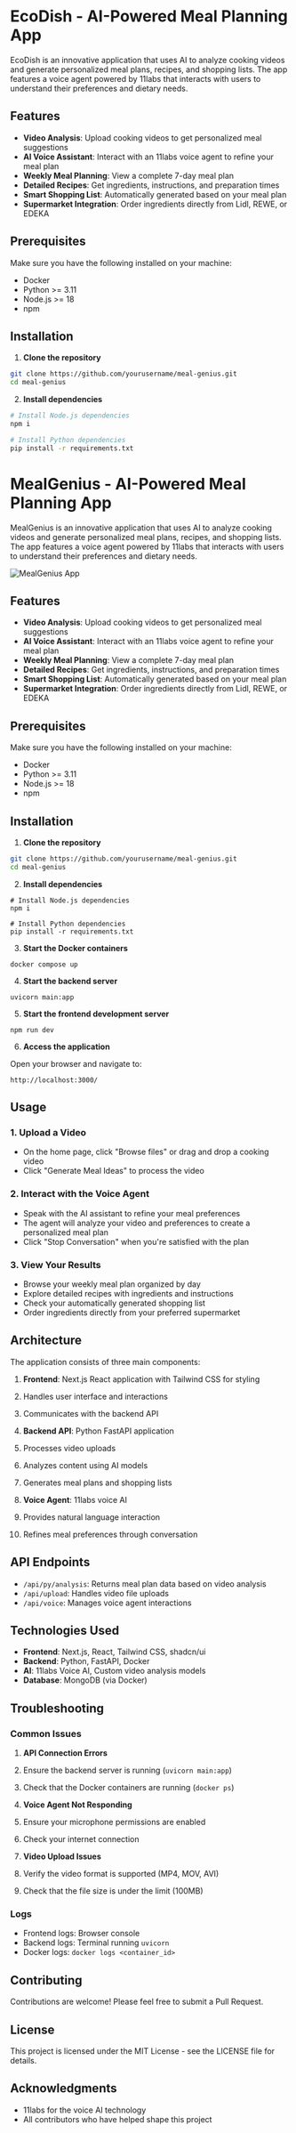 # EcoDish - AI-Powered Meal Planning App

EcoDish is an innovative application that uses AI to analyze cooking videos and generate personalized meal plans, recipes, and shopping lists. The app features a voice agent powered by 11labs that interacts with users to understand their preferences and dietary needs.


## Features

- **Video Analysis**: Upload cooking videos to get personalized meal suggestions
- **AI Voice Assistant**: Interact with an 11labs voice agent to refine your meal plan
- **Weekly Meal Planning**: View a complete 7-day meal plan
- **Detailed Recipes**: Get ingredients, instructions, and preparation times
- **Smart Shopping List**: Automatically generated based on your meal plan
- **Supermarket Integration**: Order ingredients directly from Lidl, REWE, or EDEKA

## Prerequisites

Make sure you have the following installed on your machine:

- Docker
- Python >= 3.11
- Node.js >= 18
- npm

## Installation

1. **Clone the repository**

```bash
git clone https://github.com/yourusername/meal-genius.git
cd meal-genius
```

2. **Install dependencies**

```bash
# Install Node.js dependencies
npm i

# Install Python dependencies
pip install -r requirements.txt

```


# MealGenius - AI-Powered Meal Planning App

MealGenius is an innovative application that uses AI to analyze cooking videos and generate personalized meal plans, recipes, and shopping lists. The app features a voice agent powered by 11labs that interacts with users to understand their preferences and dietary needs.

![MealGenius App](https://goodcheapeats.com/wp-content/uploads/2015/03/asian-veg-rice-salad-for-meal-prep.jpg)

## Features

- **Video Analysis**: Upload cooking videos to get personalized meal suggestions
- **AI Voice Assistant**: Interact with an 11labs voice agent to refine your meal plan
- **Weekly Meal Planning**: View a complete 7-day meal plan
- **Detailed Recipes**: Get ingredients, instructions, and preparation times
- **Smart Shopping List**: Automatically generated based on your meal plan
- **Supermarket Integration**: Order ingredients directly from Lidl, REWE, or EDEKA

## Prerequisites

Make sure you have the following installed on your machine:

- Docker
- Python >= 3.11
- Node.js >= 18
- npm

## Installation

1. **Clone the repository**

```bash
git clone https://github.com/yourusername/meal-genius.git
cd meal-genius
```

2. **Install dependencies**


```shellscript
# Install Node.js dependencies
npm i

# Install Python dependencies
pip install -r requirements.txt
```

3. **Start the Docker containers**


```shellscript
docker compose up
```

4. **Start the backend server**


```shellscript
uvicorn main:app
```

5. **Start the frontend development server**


```shellscript
npm run dev
```

6. **Access the application**


Open your browser and navigate to:

```plaintext
http://localhost:3000/
```

## Usage

### 1. Upload a Video

- On the home page, click "Browse files" or drag and drop a cooking video
- Click "Generate Meal Ideas" to process the video


### 2. Interact with the Voice Agent

- Speak with the AI assistant to refine your meal preferences
- The agent will analyze your video and preferences to create a personalized meal plan
- Click "Stop Conversation" when you're satisfied with the plan


### 3. View Your Results

- Browse your weekly meal plan organized by day
- Explore detailed recipes with ingredients and instructions
- Check your automatically generated shopping list
- Order ingredients directly from your preferred supermarket


## Architecture

The application consists of three main components:

1. **Frontend**: Next.js React application with Tailwind CSS for styling

1. Handles user interface and interactions
2. Communicates with the backend API



2. **Backend API**: Python FastAPI application

1. Processes video uploads
2. Analyzes content using AI models
3. Generates meal plans and shopping lists


3. **Voice Agent**: 11labs voice AI

1. Provides natural language interaction
2. Refines meal preferences through conversation


## API Endpoints

- `/api/py/analysis`: Returns meal plan data based on video analysis
- `/api/upload`: Handles video file uploads
- `/api/voice`: Manages voice agent interactions


## Technologies Used

- **Frontend**: Next.js, React, Tailwind CSS, shadcn/ui
- **Backend**: Python, FastAPI, Docker
- **AI**: 11labs Voice AI, Custom video analysis models
- **Database**: MongoDB (via Docker)


## Troubleshooting

### Common Issues

1. **API Connection Errors**

1. Ensure the backend server is running (`uvicorn main:app`)
2. Check that the Docker containers are running (`docker ps`)



2. **Voice Agent Not Responding**

1. Ensure your microphone permissions are enabled
2. Check your internet connection



3. **Video Upload Issues**

1. Verify the video format is supported (MP4, MOV, AVI)
2. Check that the file size is under the limit (100MB)



### Logs

- Frontend logs: Browser console
- Backend logs: Terminal running `uvicorn`
- Docker logs: `docker logs <container_id>`


## Contributing

Contributions are welcome! Please feel free to submit a Pull Request.

## License

This project is licensed under the MIT License - see the LICENSE file for details.

## Acknowledgments

- 11labs for the voice AI technology
- All contributors who have helped shape this project

